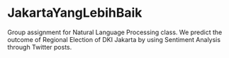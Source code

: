 # JakartaYangLebihBaik
Group assignment for Natural Language Processing class. We predict the outcome of Regional Election of DKI Jakarta by using Sentiment Analysis through Twitter posts.
